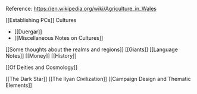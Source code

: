 Reference: https://en.wikipedia.org/wiki/Agriculture_in_Wales

[[Establishing PCs]]
Cultures
- [[Duergar]]
- [[Miscellaneous Notes on Cultures]]

[[Some thoughts about the realms and regions]]
[[Giants]]
[[Language Notes]]
[[Money]]
[[History]]

[[Of Deities and Cosmology]]

[[The Dark Star]]
[[The Ilyan Civilization]]
[[Campaign Design and Thematic Elements]]
